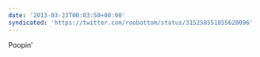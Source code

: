 ```yaml
---
date: '2013-03-23T00:03:50+00:00'
syndicated: 'https://twitter.com/roobottom/status/315258551855620096'
---
```

Poopin’
